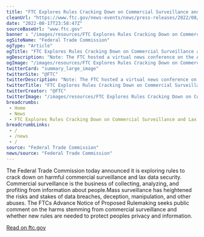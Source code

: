 ```yaml
--- 
title: "FTC Explores Rules Cracking Down on Commercial Surveillance and Lax Data Security Practices"
cleanUrl: "https://www.ftc.gov/news-events/news/press-releases/2022/08/ftc-explores-rules-cracking-down-commercial-surveillance-lax-data-security-practices"
date: "2022-08-17T23:58:47Z"
sourceBaseUrl: "www.ftc.gov"
banner : "/images/resources/FTC Explores Rules Cracking Down on Commercial Surveillance and Lax Data Security Practices.jpg"
ogSiteName: "Federal Trade Commission"
ogType: "Article"
ogTitle: "FTC Explores Rules Cracking Down on Commercial Surveillance and Lax Data Security Practices"
ogDescription: "Note: The FTC hosted a virtual news conference on the ANPR announcement. View the webcast."
ogImage: "/images/resources/FTC Explores Rules Cracking Down on Commercial Surveillance and Lax Data Security Practices.jpg"
twitterCard: "summary_large_image"
twitterSite: "@FTC"
twitterDescription: "Note: The FTC hosted a virtual news conference on the ANPR announcement. View the webcast."
twitterTitle: "FTC Explores Rules Cracking Down on Commercial Surveillance and Lax Data Security Practices"
twitterCreator: "@FTC"
twitterImage: "/images/resources/FTC Explores Rules Cracking Down on Commercial Surveillance and Lax Data Security Practices.jpg"
breadcrumbs:
 - Home
 - News
 - FTC Explores Rules Cracking Down on Commercial Surveillance and Lax Data Security Practices
breadcrumbLinks:
 - / 
 - /news
 - / 
source: "Federal Trade Commission"
news/source: "Federal Trade Commission"
---
```

The Federal Trade Commission today announced it is exploring rules to crack down on harmful commercial surveillance and lax data security. Commercial surveillance is the business of collecting, analyzing, and profiting from information about people.Mass surveillance has heightened the risks and stakes of data breaches, deception, manipulation, and other abuses. The FTCs Advance Notice of Proposed Rulemaking seeks public comment on the harms stemming from commercial surveillance and whether new rules are needed to protect peoples privacy and information.  
  
[Read on ftc.gov](https://www.ftc.gov/news-events/news/press-releases/2022/08/ftc-explores-rules-cracking-down-commercial-surveillance-lax-data-security-practices)
